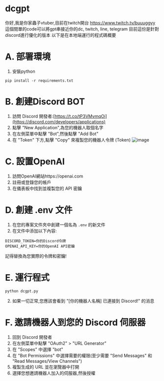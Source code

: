 # dcgpt
你好,我是你家蟲子vtuber,目前在twitch開台
https://www.twitch.tv/buuuggyy
這個間單的code可以將gpt串接近你的dc, twitch, line, telegram
目前這份是針對discord進行優化的版本
以下是在本地端運行的程式碼概要

# A. 部署環境
1. 安裝python
```
pip install -r requirements.txt
```

# B. 創建Discord BOT
1. 訪問 Discord 開發者:[https://t.co/tP3VMvmqOi](https://discord.com/developers/applications)
2. 點擊 "New Application",為您的機器人取個名字
3. 在左側菜單中點擊 "Bot",然後點擊 "Add Bot"
4. 在 "Token" 下方,點擊 "Copy" 來複製您的機器人令牌 (Token)
![image](https://github.com/jasperbug/dcgpt/assets/70250247/02f55d56-80a7-4679-9105-a5771d2f8de2)


# C. 設置OpenAI
1. 訪問OpenAI網站https://openai.com
2. 註冊或登錄您的帳戶
3. 在儀表板中找到並複製您的 API 密鑰

# D. 創建 .env 文件 
1. 在您的專案文件夾中創建一個名為 `.env` 的新文件
2. 在文件中添加以下內容:    
```    
DISCORD_TOKEN=你的Discord令牌    
OPENAI_API_KEY=你的OpenAI API密鑰    
```    
記得替換為您實際的令牌和密鑰!

# E. 運行程式
```
python dcgpt.py
```

2. 如果一切正常,您應該會看到 "[你的機器人名稱] 已連接到 Discord!" 的消息

# F. 邀請機器人到您的 Discord 伺服器
1. 回到 Discord 開發者
2. 在左側菜單中點擊 "OAuth2" > "URL Generator"
3. 在 "Scopes" 中選擇 "bot"
4. 在 "Bot Permissions" 中選擇需要的權限(至少需要 "Send Messages" 和 "Read Messages/View Channels")
5. 複製生成的 URL 並在瀏覽器中打開
6. 選擇您想邀請機器人加入的伺服器,然後授權
